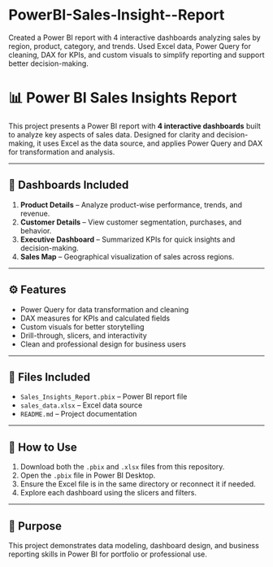 # PowerBI-Sales-Insight--Report
Created a Power BI report with 4 interactive dashboards analyzing sales by region, product, category, and trends. Used Excel data, Power Query for cleaning, DAX for KPIs, and custom visuals to simplify reporting and support better decision-making. 


# 📊 Power BI Sales Insights Report

This project presents a Power BI report with **4 interactive dashboards** built to analyze key aspects of sales data. Designed for clarity and decision-making, it uses Excel as the data source, and applies Power Query and DAX for transformation and analysis.

---

## 🧩 Dashboards Included
1. **Product Details** – Analyze product-wise performance, trends, and revenue.
2. **Customer Details** – View customer segmentation, purchases, and behavior.
3. **Executive Dashboard** – Summarized KPIs for quick insights and decision-making.
4. **Sales Map** – Geographical visualization of sales across regions.

---

## ⚙️ Features
- Power Query for data transformation and cleaning
- DAX measures for KPIs and calculated fields
- Custom visuals for better storytelling
- Drill-through, slicers, and interactivity
- Clean and professional design for business users

---

## 📁 Files Included
- `Sales_Insights_Report.pbix` – Power BI report file
- `sales_data.xlsx` – Excel data source
- `README.md` – Project documentation

---

## 🚀 How to Use
1. Download both the `.pbix` and `.xlsx` files from this repository.
2. Open the `.pbix` file in Power BI Desktop.
3. Ensure the Excel file is in the same directory or reconnect it if needed.
4. Explore each dashboard using the slicers and filters.

---

## 📌 Purpose
This project demonstrates data modeling, dashboard design, and business reporting skills in Power BI for portfolio or professional use.


